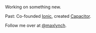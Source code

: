 Working on something new.

Past: Co-founded [Ionic](https://ionic.io/), created [Capacitor](https://capacitorjs.com/).

Follow me over at [@maxlynch](https://twitter.com/maxlynch).

